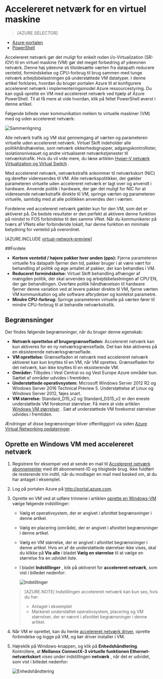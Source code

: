 <properties 
   pageTitle="Accelereret netværk for en virtuel maskine - Portal | Microsoft Azure"
   description="Lær, hvordan du konfigurerer accelereret netværk til en Azure virtuelt ved hjælp af portalen Azure."
   services="virtual-network"
   documentationCenter="na"
   authors="jimdial"
   manager="carmonm"
   editor=""
   tags="azure-resource-manager"
/>
<tags 
   ms.service="virtual-network"
   ms.devlang="na"
   ms.topic="article"
   ms.tgt_pltfrm="na"
   ms.workload="infrastructure-services"
   ms.date="09/26/2016"
   ms.author="jdial" />

# <a name="accelerated-networking-for-a-virtual-machine"></a>Accelereret netværk for en virtuel maskine

> [AZURE.SELECTOR]
- [Azure-portalen](virtual-network-accelerated-networking-portal.md)
- [PowerShell](virtual-network-accelerated-networking-powershell.md)

Accelereret netværk gør det muligt for enkelt roden i/o-Virtualization (SR-IOV) til en virtuel maskine (VM) gør det meget forbedring af ydeevnen netværk. Denne høj ydeevne sti tilsidesætte værten fra datapath reducere ventetid, formindskelse og CPU-forbrug til brug sammen med tunge netværk arbejdsbelastningen på understøttede VM datatyper. I denne artikel forklares, hvordan du bruger portalen Azure til at konfigurere accelereret netværk i implementeringsmodel Azure ressourcestyring. Du kan også oprette en VM med accelereret netværk ved hjælp af Azure PowerShell. Til at få mere at vide hvordan, klik på feltet PowerShell øverst i denne artikel.

Følgende billede viser kommunikation mellem to virtuelle maskiner (VM) med og uden accelereret netværk:

![Sammenligning](./media/virtual-network-accelerated-networking-portal/image1.png)

Alle netværk trafik og VM skal gennemgang af værten og parameteren virtuelle uden accelereret netværk. Virtuel Skift indeholder alle politikhåndhævelse, som netværk sikkerhedsgrupper, adgangskontrollister, isolationsniveauet og andre virtualiseret netværkstjenester til netværkstrafik. Hvis du vil vide mere, du læse artiklen [Hyper-V netværk Virtualization og Virtual Switch](https://technet.microsoft.com/library/jj945275.aspx) .

Med accelereret netværk, netværkstrafik ankommer til netværkskort (NIC) og derefter videresendes til VM. Alle netværkspolitikker, der gælder parameteren virtuelle uden accelereret netværk er lagt over og anvendt i hardware. Anvende politik i hardware, der gør det muligt for NIC for at videresende netværkstrafik direkte til VM, springe værten og parameteren virtuelle, samtidig med at alle politikken anvendes den i værten.

Fordelene ved accelereret netværk gælder kun for den VM, som det er aktiveret på. De bedste resultater er den perfekt at aktivere denne funktion på mindst to FOS forbindelse til den samme VNet. Når du kommunikerer på tværs af VNets eller forbindende lokalt, har denne funktion en minimale betydning for ventetid på overordnet.

[AZURE.INCLUDE [virtual-network-preview](../../includes/virtual-network-preview.md)]

##<a name="benefits"></a>Fordele

- **Kortere ventetid / højere pakker hver anden (pps):** Fjerne parameteren virtuelle fra datapath fjerner den tid, pakker bruger i at være vært for behandling af politik og øge antallet af pakker, der kan behandles i VM.
- **Reduceret formindskelse:** Virtuel Skift behandling afhænger af mængden politik, der skal anvendes og arbejdsbelastningen af CPU'EN, der gør behandlingen. Overføre politik håndhævelsen til hardware fjerner denne variation ved at levere pakker direkte til VM, fjerne værten VM kommunikation og alle software afbrydelser og kontekst parametre.
- **Mindre CPU-forbrug:** Springe parameteren virtuelle på værten fører til mindre CPU-forbrug til at behandle netværkstrafik.

## <a name="limitations"></a>Begrænsninger

Der findes følgende begrænsninger, når du bruger denne egenskab:
 
- **Netværk oprettelse af brugergrænsefladen:** Accelereret netværk kan kun aktiveres for en ny netværksgrænseflade.  Det kan ikke aktiveres på en eksisterende netværksgrænseflade.
- **VM oprettelse:** Grænsefladen et netværk med accelereret netværk aktiveret kan kun knyttes til en VM, når VM oprettes. Grænsefladen for det netværk, kan ikke knyttes til en eksisterende VM.
- **Områder:** Tilbydes i Vest Central os og Vest Europe Azure områder kun. Sættet af områder udvides i fremtiden.
- **Understøttede operativsystem:** Microsoft Windows Server 2012 R2 og Windows Server 2016 Technical Preview 5. Understøttelse af Linux og Windows Server 2012, føjes snart.
- **VM størrelse:** Standard_D15_v2 og Standard_DS15_v2 er den eneste understøttede VM forekomst størrelser. Få mere at vide artiklen [Windows VM størrelser](../virtual-machines/virtual-machines-windows-sizes.md) . Sæt af understøttede VM forekomst størrelser udvides i fremtiden.

Ændringer af disse begrænsninger bliver offentliggjort via siden [Azure Virtual Networking opdateringer](https://azure.microsoft.com/updates/accelerated-networking-in-preview) .

## <a name="create-a-windows-vm-with-accelerated-networking"></a>Oprette en Windows VM med accelereret netværk

1. Registrere for eksempel ved at sende en mail til [Accelereret netværk abonnementer](mailto:axnpreview@microsoft.com?subject=Request%20to%20enable%20subscription%20%3csubscription%20id%3e) med dit abonnement-ID og tilsigtede brug. Ikke fuldført de resterende trin indtil, når du modtager en mail med besked om, at du har antaget i eksemplet.
2. Log på portalen Azure på http://portal.azure.com.
3. Oprette en VM ved at udføre trinnene i artiklen [oprette en Windows-VM](../virtual-machines/virtual-machines-windows-hero-tutorial.md) vælge følgende indstillinger:
    - Vælg et operativsystem, der er angivet i afsnittet begrænsninger i denne artikel.
    - Vælg en placering (område), der er angivet i afsnittet begrænsninger i denne artikel.
    - Vælg en VM størrelse, der er angivet i afsnittet begrænsninger i denne artikel. Hvis en af de understøttede størrelser ikke vises, skal du klikke på **Vis alle** i bladet **Vælg en størrelse** til at vælge en størrelse fra en udvidet liste.
    - I bladet **Indstillinger** , klik på *aktiveret* for **accelereret netværk**, som vist i billedet nedenfor:

        ![Indstillinger](./media/virtual-network-accelerated-networking-portal/image3.png)

    >[AZURE.NOTE] Indstillingen accelereret netværk kan kun ses, hvis du har:
    >
    >- Antaget i eksemplet
    >- Markeret understøttet operativsystem, placering og VM størrelser, der er nævnt i afsnittet begrænsninger i denne artikel.

5. Når VM er oprettet, kan du hente [accelereret netværk driver](https://gallery.technet.microsoft.com/Azure-Accelerated-471b5d84), oprette forbindelse og logge på VM, og kør driver installer i VM.
6. Højreklik på Windows-knappen, og klik på **Enhedshåndtering**. Kontrollere, at **Mellanox ConnectX-3 virtuelle funktionen Ethernet-netværkskort** vises under indstillingen **netværk** , når det er udvidet, som vist i billedet nedenfor:

    ![Enhedshåndtering](./media/virtual-network-accelerated-networking-portal/image2.png)